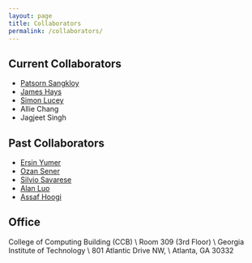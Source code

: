 ```yaml
---
layout: page
title: Collaborators
permalink: /collaborators/
---
```



## Current Collaborators
* [Patsorn Sangkloy](https://www.cc.gatech.edu/~psangklo/)
* [James Hays](https://www.cc.gatech.edu/~hays/)
* [Simon Lucey](https://www.simonlucey.com/)
* Allie Chang
* Jagjeet Singh

## Past Collaborators
* [Ersin Yumer](http://www.meyumer.com/)
* [Ozan Sener](http://ozansener.net/)
* [Silvio Savarese](http://cvgl.stanford.edu/silvio/)
* [Alan Luo](http://alan.vision/)
* [Assaf Hoogi](https://www.assafhoogi.com/)



## Office

College of Computing Building (CCB) \\
Room 309 (3rd Floor) \\
Georgia Institute of Technology \\
801 Atlantic Drive NW, \\
Atlanta, GA 30332
